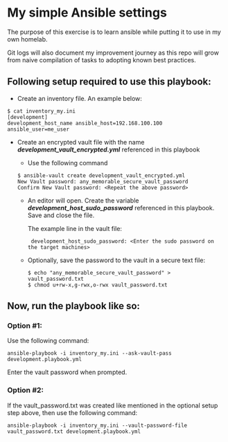 # My simple Ansible settings

The purpose of this exercise is to learn ansible while putting it to use in my own homelab.

Git logs will also document my improvement journey as this repo will grow from naive compilation of tasks to adopting known best practices.

## Following setup required to use this playbook:

- Create an inventory file. An example below:
```
$ cat inventory_my.ini
[development]
development_host_name ansible_host=192.168.100.100 ansible_user=me_user
```

- Create an encrypted vault file with the name _**development_vault_encrypted.yml**_ referenced in this playbook
  - Use the following command
  
   ```
   $ ansible-vault create development_vault_encrypted.yml 
   New Vault password: any_memorable_secure_vault_password
   Confirm New Vault password: <Repeat the above password>
   ```

  - An editor will open. Create the variable _**development_host_sudo_password**_ referenced in this playbook. Save and close the file.

     The example line in the vault file:
     ```
      development_host_sudo_password: <Enter the sudo password on the target machines>
     ```

  - Optionally, save the password to the vault in a secure text file:
      ```
      $ echo "any_memorable_secure_vault_password" > vault_password.txt
      $ chmod u+rw-x,g-rwx,o-rwx vault_password.txt
      ```

## Now, run the playbook like so:

### Option #1:
Use the following command:

   ```
   ansible-playbook -i inventory_my.ini --ask-vault-pass development.playbook.yml 
   ```
   Enter the vault password when prompted.


### Option #2:
If the vault_password.txt was created like mentioned in the optional setup step above, then use the following command:
```
ansible-playbook -i inventory_my.ini --vault-password-file vault_password.txt development.playbook.yml 
```


